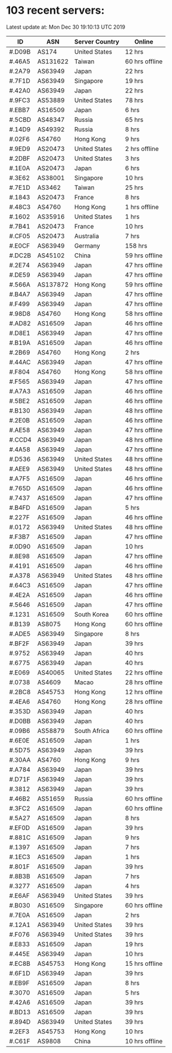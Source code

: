 # 103 recent servers:

Latest update at: Mon Dec 30 19:10:13 UTC 2019

| ID | ASN | Server Country | Online |
| -- | --- | -------------- | ------ |
| #.D09B | AS174 | United States | 12 hrs |
| #.46A5 | AS131622 | Taiwan | 60 hrs offline |
| #.2A79 | AS63949 | Japan | 22 hrs |
| #.7F1D | AS63949 | Singapore | 19 hrs |
| #.42A0 | AS63949 | Japan | 22 hrs |
| #.9FC3 | AS53889 | United States | 78 hrs |
| #.EBB7 | AS16509 | Japan | 6 hrs |
| #.5CBD | AS48347 | Russia | 65 hrs |
| #.14D9 | AS49392 | Russia | 8 hrs |
| #.02F6 | AS4760 | Hong Kong | 9 hrs |
| #.9ED9 | AS20473 | United States | 2 hrs offline |
| #.2DBF | AS20473 | United States | 3 hrs |
| #.1E0A | AS20473 | Japan | 6 hrs |
| #.3E62 | AS38001 | Singapore | 10 hrs |
| #.7E1D | AS3462 | Taiwan | 25 hrs |
| #.1843 | AS20473 | France | 8 hrs |
| #.48C3 | AS4760 | Hong Kong | 1 hrs offline |
| #.1602 | AS35916 | United States | 1 hrs |
| #.7B41 | AS20473 | France | 10 hrs |
| #.CF05 | AS20473 | Australia | 7 hrs |
| #.E0CF | AS63949 | Germany | 158 hrs |
| #.DC2B | AS45102 | China | 59 hrs offline |
| #.2E74 | AS63949 | Japan | 47 hrs offline |
| #.DE59 | AS63949 | Japan | 47 hrs offline |
| #.566A | AS137872 | Hong Kong | 59 hrs offline |
| #.B4A7 | AS63949 | Japan | 47 hrs offline |
| #.F499 | AS63949 | Japan | 47 hrs offline |
| #.98D8 | AS4760 | Hong Kong | 58 hrs offline |
| #.AD82 | AS16509 | Japan | 46 hrs offline |
| #.D8E1 | AS63949 | Japan | 47 hrs offline |
| #.B19A | AS16509 | Japan | 46 hrs offline |
| #.2B69 | AS4760 | Hong Kong | 2 hrs |
| #.44AC | AS63949 | Japan | 47 hrs offline |
| #.F804 | AS4760 | Hong Kong | 58 hrs offline |
| #.F565 | AS63949 | Japan | 47 hrs offline |
| #.A7A3 | AS16509 | Japan | 46 hrs offline |
| #.5BE2 | AS16509 | Japan | 46 hrs offline |
| #.B130 | AS63949 | Japan | 48 hrs offline |
| #.2E0B | AS16509 | Japan | 46 hrs offline |
| #.AE58 | AS63949 | Japan | 47 hrs offline |
| #.CCD4 | AS63949 | Japan | 48 hrs offline |
| #.4A58 | AS63949 | Japan | 47 hrs offline |
| #.D536 | AS63949 | United States | 48 hrs offline |
| #.AEE9 | AS63949 | United States | 48 hrs offline |
| #.A7F5 | AS16509 | Japan | 46 hrs offline |
| #.765D | AS16509 | Japan | 46 hrs offline |
| #.7437 | AS16509 | Japan | 47 hrs offline |
| #.B4FD | AS16509 | Japan | 5 hrs |
| #.227F | AS16509 | Japan | 46 hrs offline |
| #.0172 | AS63949 | United States | 48 hrs offline |
| #.F3B7 | AS16509 | Japan | 47 hrs offline |
| #.0D90 | AS16509 | Japan | 10 hrs |
| #.8E98 | AS16509 | Japan | 47 hrs offline |
| #.4191 | AS16509 | Japan | 46 hrs offline |
| #.A378 | AS63949 | United States | 48 hrs offline |
| #.64C3 | AS16509 | Japan | 47 hrs offline |
| #.4E2A | AS16509 | Japan | 46 hrs offline |
| #.5646 | AS16509 | Japan | 47 hrs offline |
| #.1231 | AS16509 | South Korea | 60 hrs offline |
| #.B139 | AS8075 | Hong Kong | 60 hrs offline |
| #.ADE5 | AS63949 | Singapore | 8 hrs |
| #.BF2F | AS63949 | Japan | 39 hrs |
| #.9752 | AS63949 | Japan | 40 hrs |
| #.6775 | AS63949 | Japan | 40 hrs |
| #.E069 | AS40065 | United States | 22 hrs offline |
| #.0738 | AS4609 | Macao | 28 hrs offline |
| #.2BC8 | AS45753 | Hong Kong | 12 hrs offline |
| #.4EA6 | AS4760 | Hong Kong | 28 hrs offline |
| #.353D | AS63949 | Japan | 40 hrs |
| #.D0BB | AS63949 | Japan | 40 hrs |
| #.09B6 | AS58879 | South Africa | 60 hrs offline |
| #.6E0E | AS16509 | Japan | 1 hrs |
| #.5D75 | AS63949 | Japan | 39 hrs |
| #.30AA | AS4760 | Hong Kong | 9 hrs |
| #.A784 | AS63949 | Japan | 39 hrs |
| #.D71F | AS63949 | Japan | 39 hrs |
| #.3812 | AS63949 | Japan | 39 hrs |
| #.46B2 | AS51659 | Russia | 60 hrs offline |
| #.3FC2 | AS16509 | Japan | 60 hrs offline |
| #.5A27 | AS16509 | Japan | 8 hrs |
| #.EF0D | AS16509 | Japan | 39 hrs |
| #.881C | AS16509 | Japan | 9 hrs |
| #.1397 | AS16509 | Japan | 7 hrs |
| #.1EC3 | AS16509 | Japan | 1 hrs |
| #.801F | AS16509 | Japan | 39 hrs |
| #.8B3B | AS16509 | Japan | 7 hrs |
| #.3277 | AS16509 | Japan | 4 hrs |
| #.E6AF | AS63949 | United States | 39 hrs |
| #.B030 | AS16509 | Singapore | 60 hrs offline |
| #.7E0A | AS16509 | Japan | 2 hrs |
| #.12A1 | AS63949 | United States | 39 hrs |
| #.F076 | AS63949 | United States | 39 hrs |
| #.E833 | AS16509 | Japan | 19 hrs |
| #.445E | AS63949 | Japan | 10 hrs |
| #.EC8B | AS45753 | Hong Kong | 15 hrs offline |
| #.6F1D | AS63949 | Japan | 39 hrs |
| #.EB9F | AS16509 | Japan | 8 hrs |
| #.3070 | AS16509 | Japan | 5 hrs |
| #.42A6 | AS16509 | Japan | 39 hrs |
| #.BD13 | AS16509 | Japan | 39 hrs |
| #.894D | AS63949 | United States | 39 hrs |
| #.2EF3 | AS45753 | Hong Kong | 10 hrs |
| #.C61F | AS9808 | China | 10 hrs offline |

